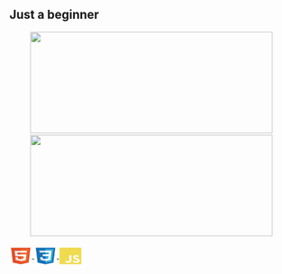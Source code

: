 ## Just a beginner 

<div align="center">
  <a href="https://github.com/dandarks">
  <img height="180em" width="430em" float="left" src="https://github-readme-stats.vercel.app/api?username=dandarks&show_icons=true&theme=dracula&include_all_commits=true&count_private=true"/>
  <img height="180em" width="430em" float="right" src="https://github-readme-stats.vercel.app/api/top-langs/?username=dandarks&layout=compact&langs_count=7&theme=dracula"/>
</div>
<div style="display: inline_block"><br>
  <img align="center" alt="Rafa-HTML" height="30" width="40" src="https://raw.githubusercontent.com/devicons/devicon/master/icons/html5/html5-original.svg">
  <img align="center" alt="Rafa-CSS" height="30" width="40" src="https://raw.githubusercontent.com/devicons/devicon/master/icons/css3/css3-original.svg">
  <img align="center" alt="Rafa-Js" height="30" width="40" src="https://raw.githubusercontent.com/devicons/devicon/master/icons/javascript/javascript-plain.svg">
</div>
